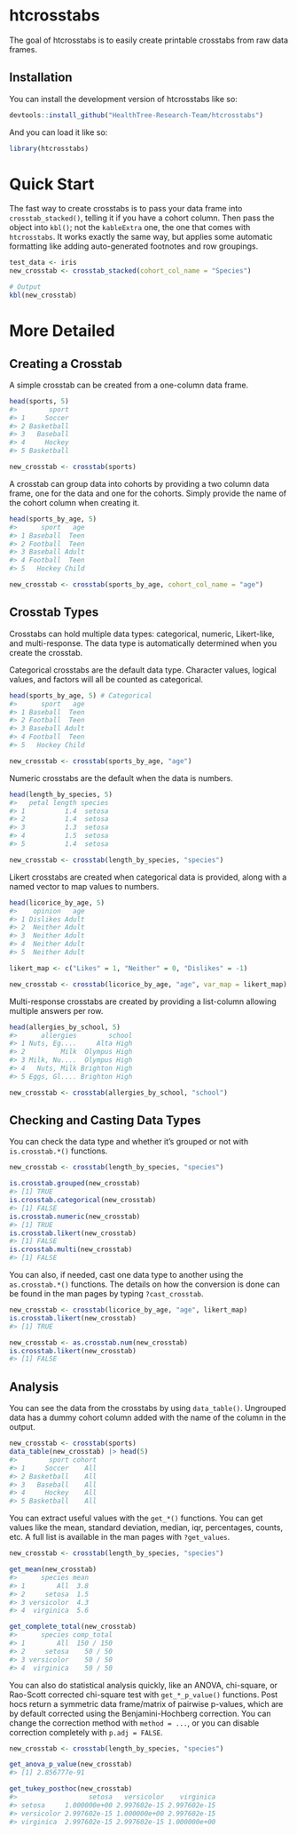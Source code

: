 
<!-- README.md is generated from README.Rmd. Please edit that file -->

# htcrosstabs

<!-- badges: start -->
<!-- badges: end -->

The goal of htcrosstabs is to easily create printable crosstabs from raw
data frames.

## Installation

You can install the development version of htcrosstabs like so:

``` r
devtools::install_github("HealthTree-Research-Team/htcrosstabs")
```

And you can load it like so:

``` r
library(htcrosstabs)
```

# Quick Start

The fast way to create crosstabs is to pass your data frame into
`crosstab_stacked()`, telling it if you have a cohort column. Then pass
the object into `kbl()`; not the `kableExtra` one, the one that comes
with `htcrosstabs`. It works exactly the same way, but applies some
automatic formatting like adding auto-generated footnotes and row
groupings.

``` r
test_data <- iris
new_crosstab <- crosstab_stacked(cohort_col_name = "Species")

# Output
kbl(new_crosstab)
```

# More Detailed

## Creating a Crosstab

A simple crosstab can be created from a one-column data frame.

``` r
head(sports, 5)
#>        sport
#> 1     Soccer
#> 2 Basketball
#> 3   Baseball
#> 4     Hockey
#> 5 Basketball

new_crosstab <- crosstab(sports)
```

A crosstab can group data into cohorts by providing a two column data
frame, one for the data and one for the cohorts. Simply provide the name
of the cohort column when creating it.

``` r
head(sports_by_age, 5)
#>      sport   age
#> 1 Baseball  Teen
#> 2 Football  Teen
#> 3 Baseball Adult
#> 4 Football  Teen
#> 5   Hockey Child

new_crosstab <- crosstab(sports_by_age, cohort_col_name = "age")
```

## Crosstab Types

Crosstabs can hold multiple data types: categorical, numeric,
Likert-like, and multi-response. The data type is automatically
determined when you create the crosstab.

Categorical crosstabs are the default data type. Character values,
logical values, and factors will all be counted as categorical.

``` r
head(sports_by_age, 5) # Categorical
#>      sport   age
#> 1 Baseball  Teen
#> 2 Football  Teen
#> 3 Baseball Adult
#> 4 Football  Teen
#> 5   Hockey Child

new_crosstab <- crosstab(sports_by_age, "age")
```

Numeric crosstabs are the default when the data is numbers.

``` r
head(length_by_species, 5)
#>   petal length species
#> 1          1.4  setosa
#> 2          1.4  setosa
#> 3          1.3  setosa
#> 4          1.5  setosa
#> 5          1.4  setosa

new_crosstab <- crosstab(length_by_species, "species")
```

Likert crosstabs are created when categorical data is provided, along
with a named vector to map values to numbers.

``` r
head(licorice_by_age, 5)
#>    opinion   age
#> 1 Dislikes Adult
#> 2  Neither Adult
#> 3  Neither Adult
#> 4  Neither Adult
#> 5  Neither Adult

likert_map <- c("Likes" = 1, "Neither" = 0, "Dislikes" = -1)

new_crosstab <- crosstab(licorice_by_age, "age", var_map = likert_map)
```

Multi-response crosstabs are created by providing a list-column allowing
multiple answers per row.

``` r
head(allergies_by_school, 5)
#>      allergies        school
#> 1 Nuts, Eg....     Alta High
#> 2         Milk  Olympus High
#> 3 Milk, Nu....  Olympus High
#> 4   Nuts, Milk Brighton High
#> 5 Eggs, Gl.... Brighton High

new_crosstab <- crosstab(allergies_by_school, "school")
```

## Checking and Casting Data Types

You can check the data type and whether it’s grouped or not with
`is.crosstab.*()` functions.

``` r
new_crosstab <- crosstab(length_by_species, "species")

is.crosstab.grouped(new_crosstab)
#> [1] TRUE
is.crosstab.categorical(new_crosstab)
#> [1] FALSE
is.crosstab.numeric(new_crosstab)
#> [1] TRUE
is.crosstab.likert(new_crosstab)
#> [1] FALSE
is.crosstab.multi(new_crosstab)
#> [1] FALSE
```

You can also, if needed, cast one data type to another using the
`as.crosstab.*()` functions. The details on how the conversion is done
can be found in the man pages by typing `?cast_crosstab`.

``` r
new_crosstab <- crosstab(licorice_by_age, "age", likert_map)
is.crosstab.likert(new_crosstab)
#> [1] TRUE

new_crosstab <- as.crosstab.num(new_crosstab)
is.crosstab.likert(new_crosstab)
#> [1] FALSE
```

## Analysis

You can see the data from the crosstabs by using `data_table()`.
Ungrouped data has a dummy cohort column added with the name of the
column in the output.

``` r
new_crosstab <- crosstab(sports)
data_table(new_crosstab) |> head(5)
#>        sport cohort
#> 1     Soccer    All
#> 2 Basketball    All
#> 3   Baseball    All
#> 4     Hockey    All
#> 5 Basketball    All
```

You can extract useful values with the `get_*()` functions. You can get
values like the mean, standard deviation, median, iqr, percentages,
counts, etc. A full list is available in the man pages with
`?get_values`.

``` r
new_crosstab <- crosstab(length_by_species, "species")

get_mean(new_crosstab)
#>      species mean
#> 1        All  3.8
#> 2     setosa  1.5
#> 3 versicolor  4.3
#> 4  virginica  5.6

get_complete_total(new_crosstab)
#>      species comp_total
#> 1        All  150 / 150
#> 2     setosa    50 / 50
#> 3 versicolor    50 / 50
#> 4  virginica    50 / 50
```

You can also do statistical analysis quickly, like an ANOVA, chi-square,
or Rao-Scott corrected chi-square test with `get_*_p_value()` functions.
Post hocs return a symmetric data frame/matrix of pairwise p-values,
which are by default corrected using the Benjamini-Hochberg correction.
You can change the correction method with `method = ...`, or you can
disable correction completely with `p.adj = FALSE`.

``` r
new_crosstab <- crosstab(length_by_species, "species")

get_anova_p_value(new_crosstab)
#> [1] 2.856777e-91

get_tukey_posthoc(new_crosstab)
#>                  setosa   versicolor    virginica
#> setosa     1.000000e+00 2.997602e-15 2.997602e-15
#> versicolor 2.997602e-15 1.000000e+00 2.997602e-15
#> virginica  2.997602e-15 2.997602e-15 1.000000e+00
```
